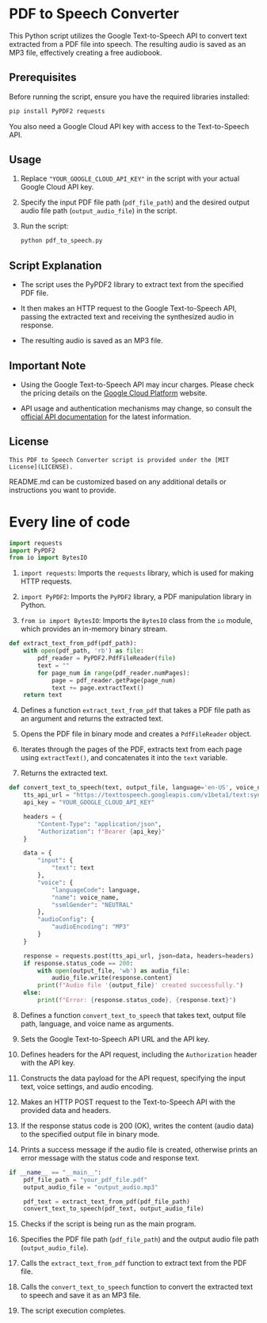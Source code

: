 
# PDF to Speech Converter

This Python script utilizes the Google Text-to-Speech API to convert text extracted from a PDF file into speech. The resulting audio is saved as an MP3 file, effectively creating a free audiobook.

## Prerequisites

Before running the script, ensure you have the required libraries installed:

```bash
pip install PyPDF2 requests
```

You also need a Google Cloud API key with access to the Text-to-Speech API.

## Usage

1. Replace `"YOUR_GOOGLE_CLOUD_API_KEY"` in the script with your actual Google Cloud API key.

2. Specify the input PDF file path (`pdf_file_path`) and the desired output audio file path (`output_audio_file`) in the script.

3. Run the script:

   ```bash
   python pdf_to_speech.py
   ```

## Script Explanation

- The script uses the PyPDF2 library to extract text from the specified PDF file.

- It then makes an HTTP request to the Google Text-to-Speech API, passing the extracted text and receiving the synthesized audio in response.

- The resulting audio is saved as an MP3 file.

## Important Note

- Using the Google Text-to-Speech API may incur charges. Please check the pricing details on the [Google Cloud Platform](https://cloud.google.com/text-to-speech/pricing) website.

- API usage and authentication mechanisms may change, so consult the [official API documentation](https://cloud.google.com/text-to-speech/docs/reference/rest) for the latest information.

## License
```
This PDF to Speech Converter script is provided under the [MIT License](LICENSE).
```

 README.md can be customized based on any additional details or instructions you want to provide.



# Every line of code
```python
import requests
import PyPDF2
from io import BytesIO
```

1. `import requests`: Imports the `requests` library, which is used for making HTTP requests.

2. `import PyPDF2`: Imports the `PyPDF2` library, a PDF manipulation library in Python.

3. `from io import BytesIO`: Imports the `BytesIO` class from the `io` module, which provides an in-memory binary stream.

```python
def extract_text_from_pdf(pdf_path):
    with open(pdf_path, 'rb') as file:
        pdf_reader = PyPDF2.PdfFileReader(file)
        text = ""
        for page_num in range(pdf_reader.numPages):
            page = pdf_reader.getPage(page_num)
            text += page.extractText()
    return text
```

4. Defines a function `extract_text_from_pdf` that takes a PDF file path as an argument and returns the extracted text.

5. Opens the PDF file in binary mode and creates a `PdfFileReader` object.

6. Iterates through the pages of the PDF, extracts text from each page using `extractText()`, and concatenates it into the `text` variable.

7. Returns the extracted text.

```python
def convert_text_to_speech(text, output_file, language='en-US', voice_name='en-US-Wavenet-D'):
    tts_api_url = "https://texttospeech.googleapis.com/v1beta1/text:synthesize"
    api_key = "YOUR_GOOGLE_CLOUD_API_KEY"

    headers = {
        "Content-Type": "application/json",
        "Authorization": f"Bearer {api_key}"
    }

    data = {
        "input": {
            "text": text
        },
        "voice": {
            "languageCode": language,
            "name": voice_name,
            "ssmlGender": "NEUTRAL"
        },
        "audioConfig": {
            "audioEncoding": "MP3"
        }
    }

    response = requests.post(tts_api_url, json=data, headers=headers)
    if response.status_code == 200:
        with open(output_file, 'wb') as audio_file:
            audio_file.write(response.content)
        print(f"Audio file '{output_file}' created successfully.")
    else:
        print(f"Error: {response.status_code}, {response.text}")
```

8. Defines a function `convert_text_to_speech` that takes text, output file path, language, and voice name as arguments.

9. Sets the Google Text-to-Speech API URL and the API key.

10. Defines headers for the API request, including the `Authorization` header with the API key.

11. Constructs the data payload for the API request, specifying the input text, voice settings, and audio encoding.

12. Makes an HTTP POST request to the Text-to-Speech API with the provided data and headers.

13. If the response status code is 200 (OK), writes the content (audio data) to the specified output file in binary mode.

14. Prints a success message if the audio file is created, otherwise prints an error message with the status code and response text.

```python
if __name__ == "__main__":
    pdf_file_path = "your_pdf_file.pdf"
    output_audio_file = "output_audio.mp3"

    pdf_text = extract_text_from_pdf(pdf_file_path)
    convert_text_to_speech(pdf_text, output_audio_file)
```

15. Checks if the script is being run as the main program.

16. Specifies the PDF file path (`pdf_file_path`) and the output audio file path (`output_audio_file`).

17. Calls the `extract_text_from_pdf` function to extract text from the PDF file.

18. Calls the `convert_text_to_speech` function to convert the extracted text to speech and save it as an MP3 file.

19. The script execution completes.